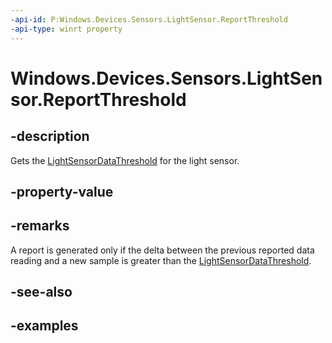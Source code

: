 ```yaml
---
-api-id: P:Windows.Devices.Sensors.LightSensor.ReportThreshold
-api-type: winrt property
---
```


<!-- Property syntax.
public LightSensorDataThreshold ReportThreshold { get; }
-->

# Windows.Devices.Sensors.LightSensor.ReportThreshold

## -description

Gets the [LightSensorDataThreshold](lightsensordatathreshold.md) for the light sensor.

## -property-value

## -remarks

A report is generated only if the delta between the previous reported data reading and a new sample is greater than the [LightSensorDataThreshold](lightsensordatathreshold.md).

## -see-also

## -examples
